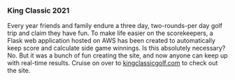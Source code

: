 ### King Classic 2021
Every year friends and family endure a three day, two-rounds-per day golf trip and claim they have fun. To make life easier on the scorekeepers, a Flask web application hosted on AWS has been created to automatically keep score and calculate side game winnings. Is this absolutely necessary? No. But it was a bunch of fun creating the site, and now anyone can keep up with real-time results. Cruise on over to [kingclassicgolf.com](https://www.kingclassicgolf.com/) to check out the site.
